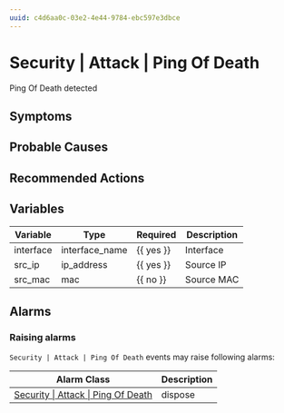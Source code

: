 ```yaml
---
uuid: c4d6aa0c-03e2-4e44-9784-ebc597e3dbce
---
```

# Security | Attack | Ping Of Death

Ping Of Death detected

## Symptoms

## Probable Causes

## Recommended Actions

## Variables

Variable | Type | Required | Description
--- | --- | --- | ---
interface | interface_name | {{ yes }} | Interface
src_ip | ip_address | {{ yes }} | Source IP
src_mac | mac | {{ no }} | Source MAC

## Alarms

### Raising alarms

`Security | Attack | Ping Of Death` events may raise following alarms:

Alarm Class | Description
--- | ---
[Security \| Attack \| Ping Of Death](../../../alarm-classes/security/attack/ping-of-death.md) | dispose
